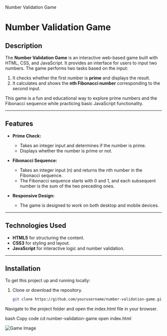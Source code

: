 Number Validation Game

# Number Validation Game

## Description
The **Number Validation Game** is an interactive web-based game built with HTML, CSS, and JavaScript. It provides an interface for users to input two numbers. The game performs two tasks based on the input:

1. It checks whether the first number is **prime** and displays the result.
2. It calculates and shows the **nth Fibonacci number** corresponding to the second input.

This game is a fun and educational way to explore prime numbers and the Fibonacci sequence while practicing basic JavaScript functionality.

---

## Features

- **Prime Check:** 
   - Takes an integer input and determines if the number is prime.
   - Displays whether the number is prime or not.

- **Fibonacci Sequence:** 
   - Takes an integer input (n) and returns the nth number in the Fibonacci sequence.
   - The Fibonacci sequence starts with 0 and 1, and each subsequent number is the sum of the two preceding ones.

- **Responsive Design:** 
   - The game is designed to work on both desktop and mobile devices.

---

## Technologies Used

- **HTML5** for structuring the content.
- **CSS3** for styling and layout.
- **JavaScript** for interactive logic and number validation.

---

## Installation

To get this project up and running locally:

1. Clone or download the repository.
   
   ```bash
   git clone https://github.com/yourusername/number-validation-game.git
   
Navigate to the project folder and open the index.html file in your browser.

bash
Copy code
cd number-validation-game
open index.html


![Game Image](gameImage.png)
